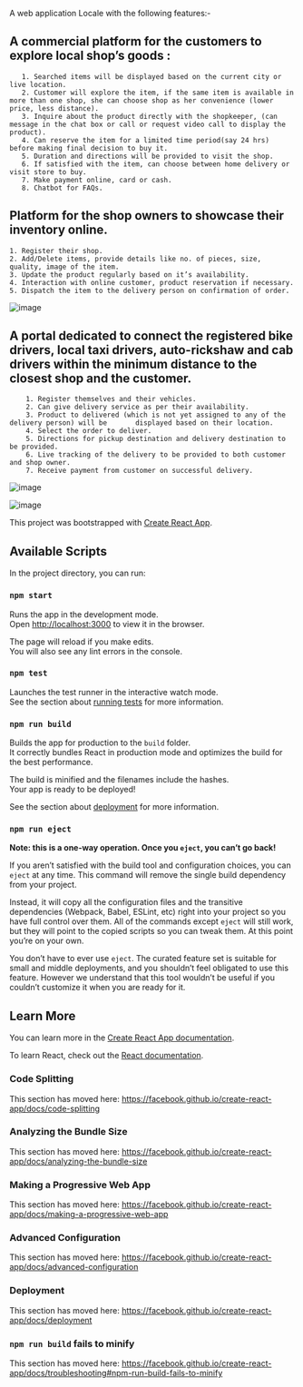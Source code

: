 A web application Locale with the following features:-
## A commercial platform for the customers to explore local shop’s goods :
       1. Searched items will be displayed based on the current city or live location. 
       2. Customer will explore the item, if the same item is available in more than one shop, she can choose shop as her convenience (lower price, less distance).
       3. Inquire about the product directly with the shopkeeper, (can message in the chat box or call or request video call to display the product).
       4. Can reserve the item for a limited time period(say 24 hrs) before making final decision to buy it.
       5. Duration and directions will be provided to visit the shop.
       6. If satisfied with the item, can choose between home delivery or visit store to buy.
       7. Make payment online, card or cash.
       8. Chatbot for FAQs.

## Platform for the shop owners to showcase their inventory online.
	1. Register their shop.
	2. Add/Delete items, provide details like no. of pieces, size, quality, image of the item.
	3. Update the product regularly based on it’s availability.
	4. Interaction with online customer, product reservation if necessary.
	5. Dispatch the item to the delivery person on confirmation of order.
![image](https://user-images.githubusercontent.com/47984303/116788656-77802500-aac8-11eb-9e74-88252eed9ad8.png)
## A portal dedicated to connect the registered bike drivers, local taxi drivers, auto-rickshaw and cab drivers within the minimum distance to the closest shop and the customer.
        1. Register themselves and their vehicles.
        2. Can give delivery service as per their availability.
        3. Product to delivered (which is not yet assigned to any of the delivery person) will be       displayed based on their location.
        4. Select the order to deliver.
        5. Directions for pickup destination and delivery destination to be provided.
        6. Live tracking of the delivery to be provided to both customer and shop owner.
        7. Receive payment from customer on successful delivery.
![image](https://user-images.githubusercontent.com/47984303/116788665-8535aa80-aac8-11eb-9f8a-2e842ac60f82.png)

![image](https://user-images.githubusercontent.com/47984303/116788691-b31aef00-aac8-11eb-9477-b0e79beb7653.png)


This project was bootstrapped with [Create React App](https://github.com/facebook/create-react-app).

## Available Scripts

In the project directory, you can run:

### `npm start`

Runs the app in the development mode.<br>
Open [http://localhost:3000](http://localhost:3000) to view it in the browser.

The page will reload if you make edits.<br>
You will also see any lint errors in the console.

### `npm test`

Launches the test runner in the interactive watch mode.<br>
See the section about [running tests](https://facebook.github.io/create-react-app/docs/running-tests) for more information.

### `npm run build`

Builds the app for production to the `build` folder.<br>
It correctly bundles React in production mode and optimizes the build for the best performance.

The build is minified and the filenames include the hashes.<br>
Your app is ready to be deployed!

See the section about [deployment](https://facebook.github.io/create-react-app/docs/deployment) for more information.

### `npm run eject`

**Note: this is a one-way operation. Once you `eject`, you can’t go back!**

If you aren’t satisfied with the build tool and configuration choices, you can `eject` at any time. This command will remove the single build dependency from your project.

Instead, it will copy all the configuration files and the transitive dependencies (Webpack, Babel, ESLint, etc) right into your project so you have full control over them. All of the commands except `eject` will still work, but they will point to the copied scripts so you can tweak them. At this point you’re on your own.

You don’t have to ever use `eject`. The curated feature set is suitable for small and middle deployments, and you shouldn’t feel obligated to use this feature. However we understand that this tool wouldn’t be useful if you couldn’t customize it when you are ready for it.

## Learn More

You can learn more in the [Create React App documentation](https://facebook.github.io/create-react-app/docs/getting-started).

To learn React, check out the [React documentation](https://reactjs.org/).

### Code Splitting

This section has moved here: https://facebook.github.io/create-react-app/docs/code-splitting

### Analyzing the Bundle Size

This section has moved here: https://facebook.github.io/create-react-app/docs/analyzing-the-bundle-size

### Making a Progressive Web App

This section has moved here: https://facebook.github.io/create-react-app/docs/making-a-progressive-web-app

### Advanced Configuration

This section has moved here: https://facebook.github.io/create-react-app/docs/advanced-configuration

### Deployment

This section has moved here: https://facebook.github.io/create-react-app/docs/deployment

### `npm run build` fails to minify

This section has moved here: https://facebook.github.io/create-react-app/docs/troubleshooting#npm-run-build-fails-to-minify
